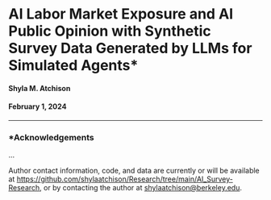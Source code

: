 
# AI Labor Market Exposure and AI Public Opinion with Synthetic Survey Data Generated by LLMs for Simulated Agents*

#### Shyla M. Atchison

#### February 1, 2024


---
### *Acknowledgements

... <br>

Author contact information, code, and data are currently or will be available 
at <https://github.com/shylaatchison/Research/tree/main/AI_Survey-Research>, 
or by contacting the author at <shylaatchison@berkeley.edu>. <br>

